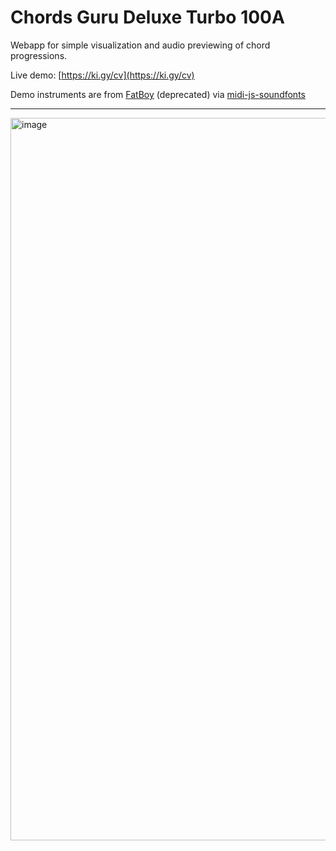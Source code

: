 # Chords Guru Deluxe Turbo 100A

Webapp for simple visualization and audio previewing of chord progressions.

Live demo: [https://ki.gy/cv](https://ki.gy/cv)

Demo instruments are from [FatBoy](https://web.archive.org/web/20220124174052/https://fatboy.site/) (deprecated) via [midi-js-soundfonts](https://github.com/gleitz/midi-js-soundfonts/)

---

<img width="1156" alt="image" src="https://user-images.githubusercontent.com/50331907/214068984-f46704a8-17c4-4680-930e-8f1cc1682479.png">
